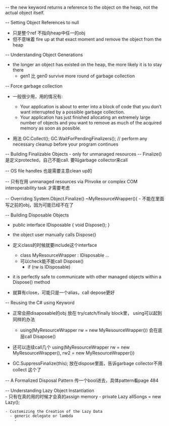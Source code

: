 -- the new keyword returns a reference to the object on the heap, not the actual object itself.

-- Setting Object References to null
  - 只是整个ref 不指向heap中任一的obj
  - 但不意味着 fire up at that exact moment and remove the object from the heap
  
-- Understanding Object Generations
  - the longer an object has existed on the heap, the more likely it is to stay there
    - gen1 比 gen0 survive more round of garbage collection 
    
-- Force garbage collection 
  - 一般很少用，用的情况有:
    - Your application is about to enter into a block of code that you don’t want interrupted by a possible garbage collection.
    - Your application has just finished allocating an extremely large number of objects
and you want to remove as much of the acquired memory as soon as possible.

  - 用法  GC.Collect();
          GC.WaitForPendingFinalizers(); // perform any necessary cleanup before your
program continues


-- Building Finalizable Objects  - only for unmanaged resources
  -- Finalize() 是定义protected，自己不能call. 要叫garbage collector来call
  
  -- OS file handles 也是需要主意clean up的

  -- 只有在用 unmanaged resources via PInvoke or complex COM interoperability task 才需要考虑

  -- Overriding System.Object.Finalize()
    ~MyResourceWrapper(){
      - 不能在里面写之前的obj，因为可能已经不在了

-- Building Disposable Objects
  - public interface IDisposable
    {
      void Dispose();
    }
  - the object user manually calls Dispose()
  
  - 定义class的时候就要include这个interface 
    - class MyResourceWrapper : IDisposable ... 
    - 可以check能不能call Dispose()
      - if (rw is IDisposable) 
    
  - it is perfectly safe to communicate with other managed objects within a Dispose() method
  
  - 就算有close，可能只是一个alias，call depose更好
  
-- Reusing the C# using Keyword
  - 正常会把disaposable的obj 放在 try/catch/finally block里， using可以起到同样的办法
    - using(MyResourceWrapper rw = new MyResourceWrapper()) 会在底层call Disapose()
  
  - 还可以连续call几个
    using(MyResourceWrapper rw = new MyResourceWrapper(), rw2 = new MyResourceWrapper())
  
  - GC.SuppressFinalize(this); 放在dispose里面，告诉garbage collector不用collect 这个了  

-- A Formalized Disposal Pattern
   传一个bool进去，具体pattern看page 484
    
-- Understanding Lazy Object Instantiation    
    - 只有在真的用的时候才会真的assign memory 
    - private Lazy<AllTracks> allSongs = new Lazy<AllTracks>();
    
    - Customizing the Creation of the Lazy Data
      - generic delegate or lambda 
        - 
    
    
    
    
    
    
    
    
    
    
    
    
    







